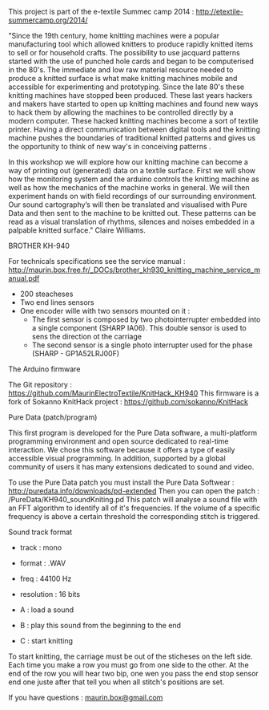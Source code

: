 This project is part of the e-textile Summec camp 2014 : http://etextile-summercamp.org/2014/

"Since the 19th century, home knitting machines were a popular manufacturing tool which allowed knitters to produce rapidly knitted items to sell or for household crafts.  The possibility to use jacquard patterns started with the use of punched hole cards and began to be computerised in the 80's. The immediate and low raw material resource needed to produce a knitted surface is what make knitting machines mobile and accessible for experimenting and prototyping. Since the late 80's these knitting machines have stopped been produced.
These last years hackers and makers have started to open up knitting machines and found new ways to hack them by allowing the machines to be controlled directly by a modern computer. These hacked knitting machines become a sort of textile printer. Having a direct communication between digital tools and the knitting machine pushes the boundaries of traditional knitted patterns and gives us the opportunity to think of new way's in conceiving patterns . 

In this workshop we will explore how our knitting machine can become a way of printing out (generated) data on a textile surface.
First we will show how the monitoring system and the arduino controls the knitting machine as well as how the mechanics of the machine works in general.
We will then experiment hands on with field recordings of our surrounding environment. Our sound cartography’s will then be translated and visualised with Pure Data and then sent to the machine to be knitted out. These patterns can be read as a visual translation of rhythms, silences and noises embedded in a palpable knitted surface." Claire Williams.
        

BROTHER KH-940

For technicals specifications see the service manual : http://maurin.box.free.fr/_DOCs/brother_kh930_knitting_machine_service_manual.pdf
- 200 steacheses
- Two end lines sensors
- One encoder wille with two sensors mounted on it :
  - The first sensor is composed by two photointerrupter embedded into a single component (SHARP IA06). This double sensor is used to sens the direction ot the carriage
  - The second sensor is a single photo interrupter used for the phase (SHARP - GP1A52LRJ00F)

The Arduino firmware

The Git repository : https://github.com/MaurinElectroTextile/KnitHack_KH940
This firmware is a fork of Sokanno KnitHack project : https://github.com/sokanno/KnitHack

Pure Data (patch/program)

This first program is developed for the Pure Data software, a multi-platform programming environment and open source dedicated to real-time interaction. We chose this software because it offers a type of easily accessible visual programming. In addition, supported by a global community of users it has many extensions dedicated to sound and video.

To use the Pure Data patch you must install the Pure Data Softwear : http://puredata.info/downloads/pd-extended
Then you can open the patch : /PureData/KH940_soundKniting.pd
This patch will analyse a sound file with an FFT algorithm to identify all of it's frequencies.
If the volume of a specific frequency is above a certain threshold the corresponding stitch is triggered.

Sound track format
- track : mono
- format : .WAV
- freq : 44100 Hz
- resolution : 16 bits

 - A : load a sound
 - B : play this sound from the beginning to the end
 - C : start knitting

To start knitting, the carriage must be out of the sticheses on the left side.
Each time you make a row you must go from one side to the other.
At the end of the row you will hear two bip, one wen you pass the end stop sensor end one juste after that tell you when all stitch's positions are set.

If you have questions : maurin.box@gmail.com
